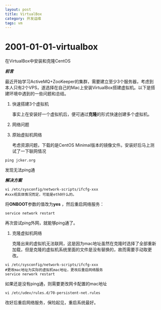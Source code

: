 ```yaml
---
layout: post
title: VirtualBox
category: 开发运维
tags: vm
---
```


# 2001-01-01-virtualbox

在VirtualBox中安装和克隆CentOS

_**前言**_

​ 最近开始学习ActiveMQ+ZooKeeper的集群，需要建立至少3个服务器，考虑到本人只有2个VPS，遂选择在自己的Mac上安装VirtualBox搭建虚拟机。以下是搭建环境中遇到的一些问题和总结。

1. 快速搭建3个虚拟机

   事实上在安装好一个虚拟机后，便可通过**克隆**的形式快速创建多个虚拟机。

2. 网络问题
3. 原始虚拟机网络

   考虑资源问题，下载的是CentOS Minimal版本的镜像文件。安装好后马上测试了一下联网情况

```text
ping jcker.org
```

发现无法ping通

_**解决方案**_

```text
vi /etc/sysconfig/network-scripts/ifcfg-xxx
#xxx视具体情况而定，可能是eth0什么的。
```

将**ONBOOT**参数的值改为**yes** ，然后重启网络服务：

```text
service network restart
```

再次尝试ping外网，就能够ping通了。

1. 克隆虚拟机网络

   克隆出来的虚拟机无法联网，这是因为mac地址虽然在克隆时选择了全部重新加载，但是克隆的虚拟机系统里面的文件是没有替换的，故而需要手动取更改。

```text
vi /etc/sysconfig/network-scripts/ifcfg-xxx
#更改mac地址为实际的虚拟机mac地址，更改后重启网络服务
service nerwork restart
```

如果还是没有ping通，则需要更改网卡配置的mac地址

```text
vi /etc/udev/rules.d/70-persistent-net.rules
```

改好后重启网络服务，保险起见，重启系统最好。

